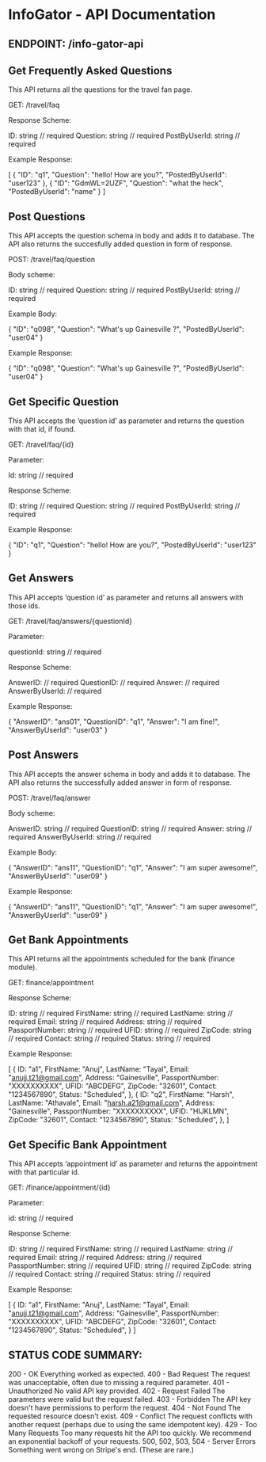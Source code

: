 # InfoGator - API Documentation

## ENDPOINT: /info-gator-api


## Get Frequently Asked Questions

This API returns all the questions for the travel fan page.

GET: /travel/faq


Response Scheme:

ID: string                        // required
Question: string            // required
PostByUserId: string    // required


Example Response:

[
    {
        "ID": "q1",
        "Question": "hello! How are you?",
        "PostedByUserId": "user123"
    },
    {
        "ID": "GdmWL=2UZF",
        "Question": "what the heck",
        "PostedByUserId": "name"
    }
]


## Post Questions

This API accepts the question schema in body and adds it to database. The API also returns the succesfully added question in form of response.

POST: /travel/faq/question


Body scheme:

ID: string                        // required
Question: string            // required
PostByUserId: string    // required


Example Body:

{
    "ID": "q098", 
    "Question": "What's up Gainesville ?",
    "PostedByUserId": "user04"
}


Example Response:

{
    "ID": "q098",
    "Question": "What's up Gainesville ?",
    "PostedByUserId": "user04"
}


## Get Specific Question

This API accepts the ‘question id’ as parameter and returns the question with that id, if found.

GET: /travel/faq/{id}


Parameter:

Id: string                        // required


Response Scheme:

ID: string                        // required
Question: string            // required
PostByUserId: string    // required


Example Response:

{
    "ID": "q1",
    "Question": "hello! How are you?",
    "PostedByUserId": "user123"
}


## Get Answers

This API accepts ‘question id’ as parameter and returns all answers with those ids.

GET: /travel/faq/answers/{questionId}


Parameter:

questionId: string           // required


Response Scheme:

AnswerID:		       // required
QuestionID:		       // required
Answer:			       // required
AnswerByUserId:	       // required


Example Response:

{
        "AnswerID": "ans01",
        "QuestionID": "q1",
        "Answer": "I am fine!",
        "AnswerByUserId": "user03"
}


## Post Answers

This API accepts the answer schema in body and adds it to database. The API also returns the successfully added answer in form of response.

POST: /travel/faq/answer


Body scheme:

AnswerID: string                        // required
QuestionID: string                     // required
Answer: string                           // required
AnswerByUserId: string	       // required


Example Body:

{
        "AnswerID": "ans11",
        "QuestionID": "q1",
        "Answer": "I am super awesome!",
        "AnswerByUserId": "user09"
}


Example Response:

{
    "AnswerID": "ans11",
    "QuestionID": "q1",
    "Answer": "I am super awesome!",
    "AnswerByUserId": "user09"
}



## Get Bank Appointments

This API returns all the appointments scheduled for the bank (finance module).

GET: finance/appointment

Response Scheme:

ID: string                          // required
FirstName: string            // required
LastName: string    	    // required
Email: string			    // required
Address: string		    // required
PassportNumber: string // required
UFID: string			     // required
ZipCode: string		     // required
Contact: string		     // required
Status: string		     // required

Example Response:

[
    {
        ID:             "a1",
        FirstName:      "Anuj",
        LastName:       "Tayal",
        Email:          "anujj.t21@gmail.com",
        Address:        "Gainesville",
        PassportNumber: "XXXXXXXXXX",
        UFID:           "ABCDEFG",
        ZipCode:        "32601",
        Contact:        "1234567890",
        Status:         "Scheduled",
    },
    {
        ID:             "q2",
        FirstName:      "Harsh",
        LastName:       "Athavale",
        Email:          "harsh.a21@gmail.com",
        Address:        "Gainesville",
        PassportNumber: "XXXXXXXXXX",
        UFID:           "HIJKLMN",
        ZipCode:        "32601",
        Contact:        "1234567890",
        Status:         "Scheduled",
    },
]


## Get Specific Bank Appointment

This API accepts ‘appointment id’ as parameter and returns the appointment with that particular id.

GET: /finance/appointment/{id}


Parameter:

id: string           // required


Response Scheme:

ID: string                          // required
FirstName: string            // required
LastName: string    	    // required
Email: string			    // required
Address: string		    // required
PassportNumber: string // required
UFID: string			     // required
ZipCode: string		     // required
Contact: string		     // required
Status: string		     // required


Example Response:

[
    {
        ID:             "a1",
        FirstName:      "Anuj",
        LastName:       "Tayal",
        Email:          "anujj.t21@gmail.com",
        Address:        "Gainesville",
        PassportNumber: "XXXXXXXXXX",
        UFID:           "ABCDEFG",
        ZipCode:        "32601",
        Contact:        "1234567890",
        Status:         "Scheduled",
    }
]


## STATUS CODE SUMMARY:

200 - OK	Everything worked as expected.
400 - Bad Request	The request was unacceptable, often due to missing a required parameter.
401 - Unauthorized	No valid API key provided.
402 - Request Failed	The parameters were valid but the request failed.
403 - Forbidden	The API key doesn't have permissions to perform the request.
404 - Not Found	The requested resource doesn't exist.
409 - Conflict	The request conflicts with another request (perhaps due to using the same idempotent key).
429 - Too Many Requests	Too many requests hit the API too quickly. We recommend an exponential backoff of your requests.
500, 502, 503, 504 - Server Errors	Something went wrong on Stripe's end. (These are rare.)


